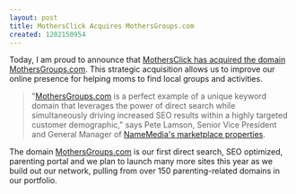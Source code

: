 ```yaml
--- 
layout: post
title: MothersClick Acquires MothersGroups.com
created: 1202150954
---
```

Today, I am proud to announce that <a href="http://www.emediawire.com/releases/2008/2/prweb674954.htm">MothersClick has acquired the domain MothersGroups.com</a>. This strategic acquisition allows us to improve our online presence for helping moms to find local groups and activities.

<blockquote>
"<a href="http://mothersgroups.com/">MothersGroups.com</a> is a perfect example of a unique keyword domain that leverages the power of direct search while simultaneously driving increased SEO results within a highly targeted customer demographic," says Pete Lamson, Senior Vice President and General Manager of <a href="http://www.namemedia.com/">NameMedia's marketplace properties</a>.
</blockquote>

The domain <a href="http://mothersgroups.com/">MothersGroups.com</a> is our first direct search, SEO optimized, parenting portal and we plan to launch many more sites this year as we build out our network, pulling from over 150 parenting-related domains in our portfolio.

<!--break-->
